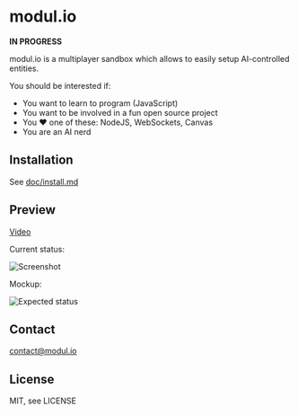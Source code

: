 modul.io
========

**IN PROGRESS**

modul.io is a multiplayer sandbox which allows to easily setup AI-controlled entities.

You should be interested if:

- You want to learn to program (JavaScript)
- You want to be involved in a fun open source project
- You ♥ one of these: NodeJS, WebSockets, Canvas
- You are an AI nerd

## Installation

See [doc/install.md](https://github.com/bpierre/modul.io/blob/master/doc/install.md)

## Preview

[Video](http://modul.io/media/demo2.ogv)

Current status:

![Screenshot](http://modul.io/media/GitShotSmall.png)

Mockup:

![Expected status](http://modul.io/media/modul.io.expected-status.jpg)

## Contact

contact@modul.io

## License

MIT, see LICENSE